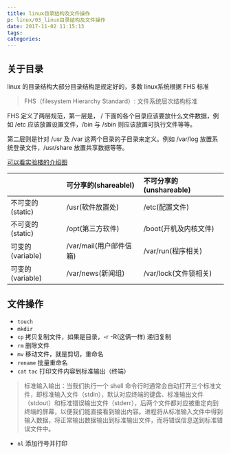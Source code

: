```yaml
---
title: linux目录结构及文件操作
p: linux/03_linux目录结构及文件操作
date: 2017-11-02 11:15:13
tags:
categories:
---
```


## 关于目录
linux 的目录结构大部分目录结构是规定好的，多数 linux系统根据 FHS 标准
> FHS（filesystem Hierarchy Standard）: 文件系统层次结构标准

FHS 定义了两层规范，第一层是， / 下面的各个目录应该要放什么文件数据，例如 /etc 应该放置设置文件，/bin 与 /sbin 则应该放置可执行文件等等。

<!--more-->

第二层则是针对 /usr 及 /var 这两个目录的子目录来定义。例如 /var/log 放置系统登录文件，/usr/share 放置共享数据等等。

[可以看实验楼的介绍图](https://dn-anything-about-doc.qbox.me/linux_base/4-1.png/logoblackfont)

||可分享的(shareablel)|不可分享的(unshareable)|
|:-----|:-----|:----|
|不可变的(static)|/usr(软件放置处)|/etc(配置文件)|
|不可变的(static)|/opt(第三方软件)|/boot(开机及内核文件)|
|可变的(variable)|/var/mail(用户邮件信箱)|/var/run(程序相关)|
|可变的(variable)|/var/news(新闻组)|/var/lock(文件锁相关)|


## 文件操作

- `touch`
- `mkdir`
- `cp` 拷贝复制文件，如果是目录，-r -R(这俩一样) 递归复制
- `rm` 删除文件
- `mv` 移动文件，就是剪切，重命名
- `rename` 批量重命名
- `cat` `tac` 打印文件内容到标准输出（终端）
> 标准输入输出：当我们执行一个 shell 命令行时通常会自动打开三个标准文件，即标准输入文件（stdin），默认对应终端的键盘、标准输出文件（stdout）和标准错误输出文件（stderr），后两个文件都对应被重定向到终端的屏幕，以便我们能直接看到输出内容。进程将从标准输入文件中得到输入数据，将正常输出数据输出到标准输出文件，而将错误信息送到标准错误文件中。
- `nl` 添加行号并打印

